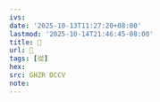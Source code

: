 ```yaml
---
ivs:
date: '2025-10-13T11:27:20+08:00'
lastmod: '2025-10-14T21:46:45-08:00'
title: 󰗄
url: 󰗄
tags: [從]
hex: 
src: GHZR DCCV
note:
---
```

